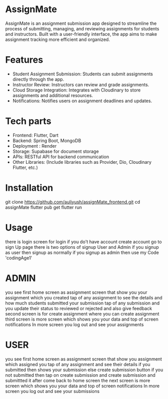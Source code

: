 # AssignMate
AssignMate is an assignment submission app designed to streamline the process of submitting, managing, and reviewing assignments for students and instructors. Built with a user-friendly interface, the app aims to make assignment tracking more efficient and organized.

# Features
- Student Assignment Submission: Students can submit assignments directly through the app.
- Instructor Review: Instructors can review and grade assignments.
- Cloud Storage Integration: Integrates with Cloudinary to store assignments and additional resources.
- Notifications: Notifies users on assignment deadlines and updates.

# Tech parts
- Frontend: Flutter, Dart
- Backend: Spring Boot, MongoDB
- Deployment : Render
- Storage: Supabase for document storage
- APIs: RESTful API for backend communication
- Other Libraries: (Include libraries such as Provider, Dio, Cloudinary Flutter, etc.)

# Installation
git clone https://github.com/auliyush/assignMate_frontend.git
cd assignMate
flutter pub get
flutter run

# Usage
there is login screen for login if you do't have account create account go to sign Up page
there is two options of signup User and Admin
if you signup as user then signup as normally
if you signup as admin then use my Code 'codingAge1'
# ADMIN
you see first home screen as assignment screen that show you your assignment which you created
tap of any assignment to see the details and how much students submitted your submission
tap of any submission and you update their status to reviewed or rejected and also give feedback
second screen is for create assignment where you can create assignment
third screen is more screen which shows you your data and top of screen notifications
In more screen you log out and see your assignments
# USER
you see first home screen as assignment screen that show you assignment which assigned you
tap of any assignment and see their details if you submitted then shows your submission else create submission button
if you not submitted then tap on create submission and create submission and submittted it
after come back to home screen 
the next screen is more screen which shows you your data and top of screen notifications
In more screen you log out and see your submissions
